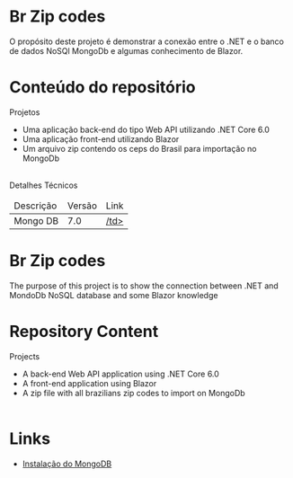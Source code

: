 # Br Zip codes
O propósito deste projeto é demonstrar a conexão entre o .NET e o banco de dados NoSQl MongoDb e algumas conhecimento de Blazor.
# Conteúdo do repositório
Projetos
     <ul>
      <li>Uma aplicação back-end do tipo Web API utilizando .NET Core 6.0</li>
      <li>Uma aplicação front-end utilizando Blazor</li>
      <li>Um arquivo zip contendo os ceps do Brasil para importação no MongoDb</li>    
     </ul>   

Detalhes Técnicos
<table>
     <thead>
          <tr>
               <td>
                    Descrição
               </td>
               <td>
                    Versão
               </td>
               <td>Link
               </td>
          </tr>
     </thead>
     <tbody>
          <tr>
               <td>Mongo DB</td>
                <td>7.0</td>
                <td><a href='https://www.mongodb.com/try/download/community' target='_blank' </a> /td>
          </tr>
     </tbody>
</table>

# Br Zip codes
The purpose of this project is to show the connection between .NET and MondoDb NoSQL database and some Blazor knowledge  
# Repository Content
Projects
    <ul>
      <li> A back-end Web API application using .NET Core 6.0</li>
      <li> A front-end application using Blazor</li>
      <li>A zip file with all brazilians zip codes to import on MongoDb</li>    
     </ul>
    
# Links
<ul>
     <li><a href='' </a>Instalação do MongoDB </li>
</ul>
